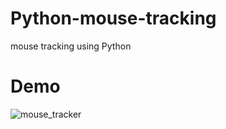 # Python-mouse-tracking
mouse tracking using Python
# Demo
![mouse_tracker](https://github.com/ed09-00/Python-mouse-tracking/assets/74740385/2f94f23a-4d1f-4539-946d-ee7b2b739550)
